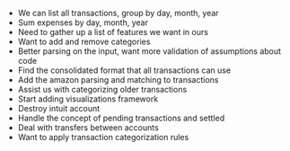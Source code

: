 - We can list all transactions, group by day, month, year
- Sum expenses by day, month, year
- Need to gather up a list of features we want in ours
- Want to add and remove categories
- Better parsing on the input, want more validation of assumptions about code
- Find the consolidated format that all transactions can use
- Add the amazon parsing and matching to transactions
- Assist us with categorizing older transactions
- Start adding visualizations framework
- Destroy intuit account 
- Handle the concept of pending transactions and settled
- Deal with transfers between accounts
- Want to apply transaction categorization rules